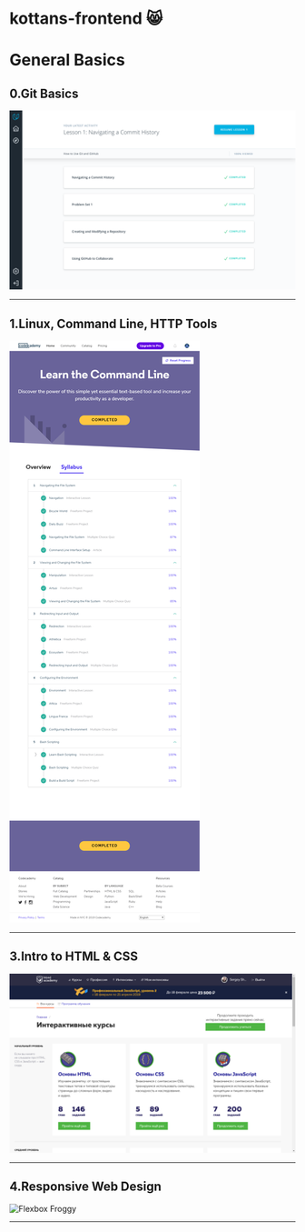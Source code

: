 # kottans-frontend  :smile_cat:
# General Basics

## 0.Git Basics

![Git Basics screenshot](0/classroom.udacity.com_courses_ud775.png)

---

## 1.Linux, Command Line, HTTP Tools

![Command Line](1/command-line.png)

---

## 3.Intro to HTML & CSS

![HTML Academy](3/htmlacademy.ru_courses.png)

---

## 4.Responsive Web Design

![Flexbox Froggy](4/flexboxgroggy.png)

---
